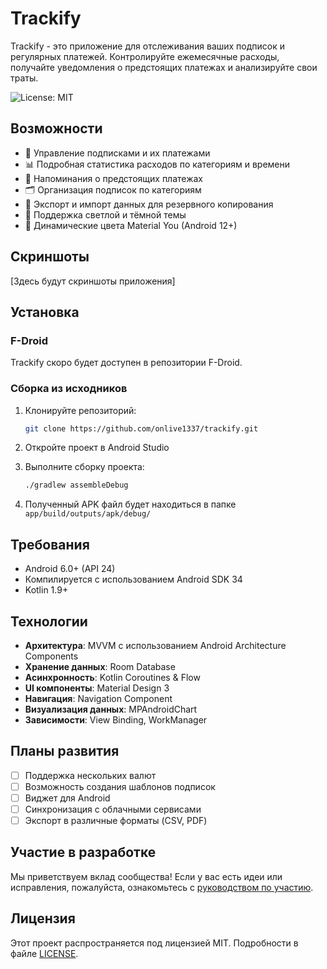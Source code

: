 # Trackify

Trackify - это приложение для отслеживания ваших подписок и регулярных платежей. Контролируйте ежемесячные расходы, получайте уведомления о предстоящих платежах и анализируйте свои траты.

![License: MIT](https://img.shields.io/badge/License-MIT-blue.svg)

## Возможности

- 📱 Управление подписками и их платежами
- 📊 Подробная статистика расходов по категориям и времени
- 📅 Напоминания о предстоящих платежах
- 🗂️ Организация подписок по категориям
- 💼 Экспорт и импорт данных для резервного копирования
- 🌙 Поддержка светлой и тёмной темы
- 🎨 Динамические цвета Material You (Android 12+)

## Скриншоты

[Здесь будут скриншоты приложения]

## Установка

### F-Droid

Trackify скоро будет доступен в репозитории F-Droid.

### Сборка из исходников

1. Клонируйте репозиторий:
   ```bash
   git clone https://github.com/onlive1337/trackify.git
   ```

2. Откройте проект в Android Studio

3. Выполните сборку проекта:
   ```bash
   ./gradlew assembleDebug
   ```

4. Полученный APK файл будет находиться в папке `app/build/outputs/apk/debug/`

## Требования

- Android 6.0+ (API 24)
- Компилируется с использованием Android SDK 34
- Kotlin 1.9+

## Технологии

- **Архитектура**: MVVM с использованием Android Architecture Components
- **Хранение данных**: Room Database
- **Асинхронность**: Kotlin Coroutines & Flow
- **UI компоненты**: Material Design 3
- **Навигация**: Navigation Component
- **Визуализация данных**: MPAndroidChart
- **Зависимости**: View Binding, WorkManager

## Планы развития

- [ ] Поддержка нескольких валют
- [ ] Возможность создания шаблонов подписок
- [ ] Виджет для Android
- [ ] Синхронизация с облачными сервисами
- [ ] Экспорт в различные форматы (CSV, PDF)

## Участие в разработке

Мы приветствуем вклад сообщества! Если у вас есть идеи или исправления, пожалуйста, ознакомьтесь с [руководством по участию](CONTRIBUTING.md).

## Лицензия

Этот проект распространяется под лицензией MIT. Подробности в файле [LICENSE](LICENSE).
